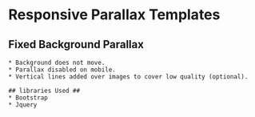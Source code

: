# Responsive Parallax Templates #

## Fixed Background Parallax ##
	* Background does not move.
	* Parallax disabled on mobile.
	* Vertical lines added over images to cover low quality (optional).

	## libraries Used ##
	* Bootstrap
	* Jquery